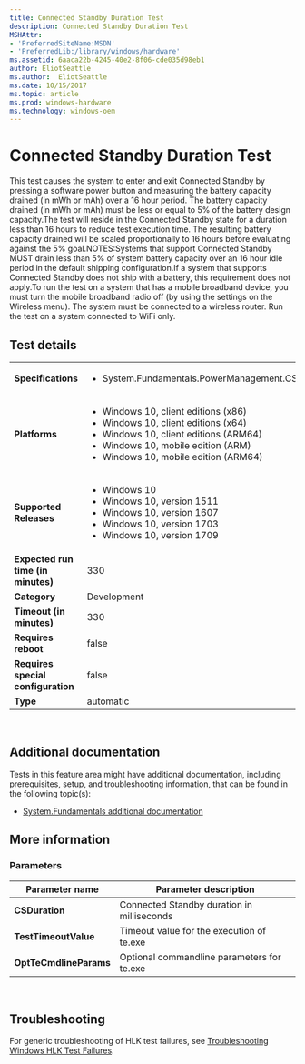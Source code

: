 ```yaml
---
title: Connected Standby Duration Test
description: Connected Standby Duration Test
MSHAttr:
- 'PreferredSiteName:MSDN'
- 'PreferredLib:/library/windows/hardware'
ms.assetid: 6aaca22b-4245-40e2-8f06-cde035d98eb1
author: EliotSeattle
ms.author:  EliotSeattle
ms.date: 10/15/2017
ms.topic: article
ms.prod: windows-hardware
ms.technology: windows-oem
---
```


# <span id="p_hlk_test.36463e42-7d6e-408e-933f-dbf56ea41e65"></span>Connected Standby Duration Test


This test causes the system to enter and exit Connected Standby by pressing a software power button and measuring the battery capacity drained (in mWh or mAh) over a 16 hour period. The battery capacity drained (in mWh or mAh) must be less or equal to 5% of the battery design capacity.The test will reside in the Connected Standby state for a duration less than 16 hours to reduce test execution time. The resulting battery capacity drained will be scaled proportionally to 16 hours before evaluating against the 5% goal.NOTES:Systems that support Connected Standby MUST drain less than 5% of system battery capacity over an 16 hour idle period in the default shipping configuration.If a system that supports Connected Standby does not ship with a battery, this requirement does not apply.To run the test on a system that has a mobile broadband device, you must turn the mobile broadband radio off (by using the settings on the Wireless menu). The system must be connected to a wireless router. Run the test on a system connected to WiFi only.

## Test details
|||
|---|---|
| **Specifications**  | <ul><li>System.Fundamentals.PowerManagement.CS.ConnectedStandbyDuration</li></ul> |  
| **Platforms**   | <ul><li>Windows 10, client editions (x86)</li><li>Windows 10, client editions (x64)</li><li>Windows 10, client editions (ARM64)</li><li>Windows 10, mobile edition (ARM)</li><li>Windows 10, mobile edition (ARM64)</li></ul> |
| **Supported Releases** | <ul><li>Windows 10</li><li>Windows 10, version 1511</li><li>Windows 10, version 1607</li><li>Windows 10, version 1703</li><li>Windows 10, version 1709</li></ul> |
|**Expected run time (in minutes)**| 330 |
|**Category**| Development |
|**Timeout (in minutes)**| 330 |
|**Requires reboot**| false |
|**Requires special configuration**| false |
|**Type**| automatic |

 

## <span id="Additional_documentation"></span><span id="additional_documentation"></span><span id="ADDITIONAL_DOCUMENTATION"></span>Additional documentation


Tests in this feature area might have additional documentation, including prerequisites, setup, and troubleshooting information, that can be found in the following topic(s):

-   [System.Fundamentals additional documentation](system-fundamentals-additional-documentation.md)

## <span id="More_information"></span><span id="more_information"></span><span id="MORE_INFORMATION"></span>More information


### <span id="Parameters"></span><span id="parameters"></span><span id="PARAMETERS"></span>Parameters

| Parameter name         | Parameter description                      |
|------------------------|--------------------------------------------|
| **CSDuration**         | Connected Standby duration in milliseconds |
| **TestTimeoutValue**   | Timeout value for the execution of te.exe  |
| **OptTeCmdlineParams** | Optional commandline parameters for te.exe |

 

## <span id="Troubleshooting"></span><span id="troubleshooting"></span><span id="TROUBLESHOOTING"></span>Troubleshooting


For generic troubleshooting of HLK test failures, see [Troubleshooting Windows HLK Test Failures](..\user\troubleshooting-windows-hlk-test-failures.md).

 

 






